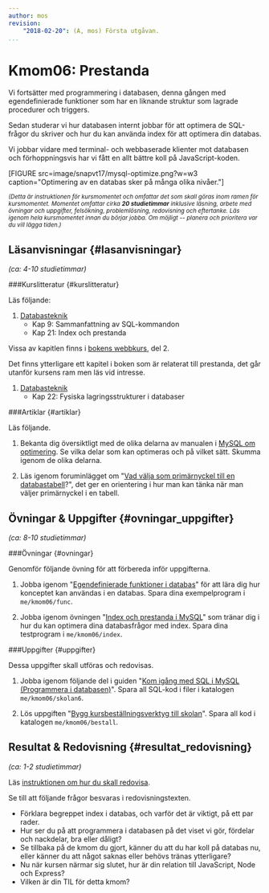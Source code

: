 ```yaml
---
author: mos
revision:
    "2018-02-20": (A, mos) Första utgåvan.
...
```

Kmom06: Prestanda
====================================

Vi fortsätter med programmering i databasen, denna gången med egendefinierade funktioner som har en liknande struktur som lagrade procedurer och triggers.

Sedan studerar vi hur databasen internt jobbar för att optimera de SQL-frågor du skriver och hur du kan använda index för att optimera din databas.

Vi jobbar vidare med terminal- och webbaserade klienter mot databasen och förhoppningsvis har vi fått en allt bättre koll på JavaScript-koden.

<!--more-->

[FIGURE src=image/snapvt17/mysql-optimize.png?w=w3 caption="Optimering av en databas sker på många olika nivåer."]

<small><i>(Detta är instruktionen för kursmomentet och omfattar det som skall göras inom ramen för kursmomentet. Momentet omfattar cirka **20 studietimmar** inklusive läsning, arbete med övningar och uppgifter, felsökning, problemlösning, redovisning och eftertanke. Läs igenom hela kursmomentet innan du börjar jobba. Om möjligt -- planera och prioritera var du vill lägga tiden.)</i></small>



Läsanvisningar  {#lasanvisningar}
---------------------------------

*(ca: 4-10 studietimmar)*


###Kurslitteratur  {#kurslitteratur}

Läs följande:

1. [Databasteknik](kunskap/boken-databasteknik)
    * Kap 9: Sammanfattning av SQL-kommandon
    * Kap 21: Index och prestanda

Vissa av kapitlen finns i [bokens webbkurs](http://www.databasteknik.se/webbkursen/), del 2.

Det finns ytterligare ett kapitel i boken som är relaterat till prestanda, det går utanför kursens ram men läs vid intresse.

1. [Databasteknik](kunskap/boken-databasteknik)
    * Kap 22: Fysiska lagringsstrukturer i databaser


<!--
Saker vi inte hanterat:

* Kap 13: Säkerhet i databaser
-->



###Artiklar {#artiklar}

Läs följande.

1. Bekanta dig översiktligt med de olika delarna av manualen i [MySQL om optimering](https://dev.mysql.com/doc/refman/5.7/en/optimization.html). Se vilka delar som kan optimeras och på vilket sätt. Skumma igenom de olika delarna.

1. Läs igenom foruminlägget om "[Vad välja som primärnyckel till en databastabell](t/6439)?", det ger en orientering i hur man kan tänka när man väljer primärnyckel i en tabell.



Övningar & Uppgifter  {#ovningar_uppgifter}
-------------------------------------------

*(ca: 8-10 studietimmar)*



###Övningar {#ovningar}

Genomför följande övning för att förbereda inför uppgifterna.

1. Jobba igenom "[Egendefinierade funktioner i databas](kunskap/egen-definierade-funktioner-i-databas)" för att lära dig hur konceptet kan användas i en databas. Spara dina exempelprogram i `me/kmom06/func`.

1. Jobba igenom övningen "[Index och prestanda i MySQL](kunskap/index-och-prestanda-i-mysql)" som tränar dig i hur du kan optimera dina databasfrågor med index. Spara dina testprogram i `me/kmom06/index`.

<!--
1. Artikel om hur man skriver bra SQL frågor på ett optimerat sätt.

1. Inloggning, session, express.

1. Usability with messages on what happens.

1. Faktureringsmotor?

1. Exportera data från webben till csv?
-->



###Uppgifter {#uppgifter}

Dessa uppgifter skall utföras och redovisas.

1. Jobba igenom följande del i guiden "[Kom igång med SQL i MySQL (Programmera i databasen)](guide/kom-igang-med-sql-i-mysql/programmera-i-databasen)". Spara all SQL-kod i filer i katalogen `me/kmom06/skolan6`.

1. Lös uppgiften "[Bygg kursbeställningsverktyg till skolan](uppgift/bygg-bestallningsverktyg-till-skolan)". Spara all kod i katalogen `me/kmom06/bestall`.



Resultat & Redovisning  {#resultat_redovisning}
-----------------------------------------------

*(ca: 1-2 studietimmar)*

Läs [instruktionen om hur du skall redovisa](./../redovisa).

Se till att följande frågor besvaras i redovisningstexten.

* Förklara begreppet index i databas, och varför det är viktigt, på ett par rader.
* Hur ser du på att programmera i databasen på det viset vi gör, fördelar och nackdelar, bra eller dåligt?
* Se tillbaka på de kmom du gjort, känner du att du har koll på databas nu, eller känner du att något saknas eller behövs tränas ytterligare?
* Nu när kursen närmar sig slutet, hur är din relation till JavaScript, Node och Express?
* Vilken är din TIL för detta kmom?
